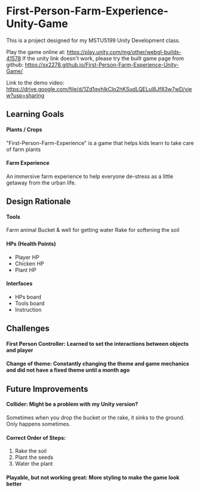 # First-Person-Farm-Experience-Unity-Game
This is a project designed for my MSTU5199 Unity Development class. 

Play the game online at: https://play.unity.com/mg/other/webgl-builds-41578
If the unity link doesn't work, please try the built game page from github: https://sx2278.github.io/First-Person-Farm-Experience-Unity-Game/ 

Link to the demo video: https://drive.google.com/file/d/1Zd1qvhIkClo2hKSudLQELul8Jf83w7wD/view?usp=sharing

## Learning Goals

#### Plants / Crops
"First-Person-Farm-Experience" is a game that helps kids learn to take care of farm plants

#### Farm Experience
An immersive farm experience to help everyone de-stress as a little getaway from the urban life.

## Design Rationale


#### Tools
Farm animal
Bucket & well for getting water
Rake for softening the soil

#### HPs (Health Points)
- Player HP
- Chicken HP
- Plant HP

#### Interfaces
- HPs board
- Tools board
- Instruction

## Challenges

#### First Person Controller: Learned to set the interactions between objects and player

#### Change of theme: Constantly changing the theme and game mechanics and did not have a fixed theme until a month ago

## Future Improvements

#### Collider: Might be a problem with my Unity version?
Sometimes when you drop the bucket or the rake, it sinks to the ground. Only happens sometimes.

#### Correct Order of Steps: 
1. Rake the soil
2. Plant the seeds
3. Water the plant

#### Playable, but not working great: More styling to make the game look better

 
